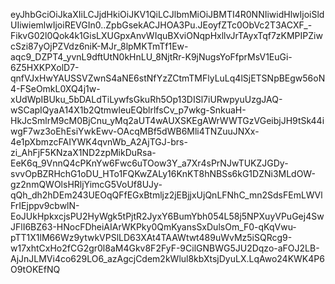 eyJhbGciOiJkaXIiLCJjdHkiOiJKV1QiLCJlbmMiOiJBMTI4R0NNIiwidHlwIjoiSldUIiwiemlwIjoiREVGIn0..ZpbGsekACJHOA3Pu.JEoyfZTc0ObVc2T3ACXF_-FikvG02l0Qok4k1GisLXUGpxAnvWIquBXviONqpHxllvJrTAyxTqf7zKMPIPZiwcSzi87yOjPZVdz6niK-MJr_8lpMKTmTf1Ew-aqc9_DZPT4_yvnL9dftUtN0kHnLU_8NjtRr-K9jNugsYoFfprMsV1EuGi-6Z5HXKPXolD7-qnfVJxHwYAUSSVZwnS4aNE6stNfYzZCtmTMFlyLuLq4lSjETSNpBEgw56oN4-FSeOmkL0XQ4j1w-xUdWpIBUku_5bDALdTiLywfsGkuRh5Op13DISl7iURwpyuUzgJAQ-wSCapIQyaA14X1b2QtmwleuEQblrlfsCv_p7wkg-SnkuaH-HkJcSmlrM9cM0BjCnu_yMq2aUT4wAUXSKEgAWrWWTGzVGeibjJH9tSk44iwgF7wz3oEhEsiYwkEwv-OAcqMBf5dWB6Mli4TNZuuJNXx-4e1pXbmzcFAIYWK4qvnWb_A2AjTGJ-brs-zi_AhFjF5KNzaX1ND2zpMikDuRsa-EeK6q_9VnnQ4cPKnYw6Fwc6uTOow3Y_a7Xr4sPrNJwTUKZJGDy-svvOpBZRHchG1oDU_HTo1FQKwZALy16KnKT8hNBSs6kG1DZNi3MLdOW-gz2nmQWOlsHRljYimcG5VoUf8UJy-qQh_dh2hDEm243UEOqQFfEGxBtmljz2jEBjjxUjQnLFNhC_mn2SdsFEmLWVlFrIEjppv9cbwlN-EoJUkHpkxcjsPU2HyWgk5tPjtR2JyxY6BumYbh054L58j5NPXuyVPuGej4SwJFlI6BZ63-HNocFDheiAIArWKPky0QmKyansSxDulsOm_F0-qKqVwu-pTT1X1lM66Wz9ytwkVPSlLD63XAt4TAAWtwt489uWvMz5iSQRcg9-w17xhtCxHo2fCG2gr0l8aM4Gkv8F2FyF-9CilGNBWG5JU2Dqzo-aFOJ2LB-AjJnJLMVi4co629LO6_azAgcjCdem2kWlul8kbXtsjDyuLX.LqAwo24KWK4P6O9tOKEfNQ